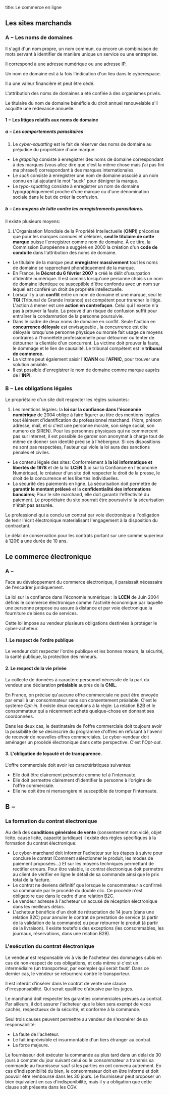 title: Le commerce en ligne

## Les sites marchands

### A − Les noms de domaines

Il s'agit d'un nom propre, un nom commun, ou encore un combinaison de 
mots servant à identifier de manière unique un service ou une entreprise. 

Il correspond à une adresse numérique ou une adresse IP. 

Un nom de domaine est à la fois l'indication d'un lieu dans le cyberespace. 

Il a une valeur financière et peut être cédé. 

L'attribution des noms de domaines a été confiée à des organismes privés. 

Le titulaire du nom de domaine bénéficie du droit annuel 
renouvelable s'il acquitte une redevance annuelle. 

#### 1 − Les litiges relatifs aux noms de domaine 

##### a − Les comportements parasitaires

1. Le *cyber-squatting* est le fait de réserver des noms de domaine 
    au préjudice du propriétaire d'une marque. 
* Le *grapping* consiste à enregistrer des noms de domaine correspondant 
    à des marques (vous allez dire que c'est la même chose mais j'ai pas 
    fini ma phrase!) correspondant à des marques internationales. 
* Le *suck* consiste à enregistrer une nom de domaine associé à un nom 
    connu en lui ajoutant le mot "suck" pour dénigrer la marque. 
* Le *typo-squatting* consiste à enregistrer un nom de domaine 
    typographiquement proche d'une marque ou d'une dénomination sociale 
    dans le but de créer la confusion. 

##### b − Les moyens de lutte contre les enregistrements parasitaires. 

Il existe plusieurs moyens: 

1. L'Organisation Mondiale de la Propriété Intellectuelle (**ONPI**) 
    préconise que pour les marques connues et célèbres, **seul le 
    titulaire de cette marque** puisse l'enregistrer comme nom de domaine. 
    À ce titre, la Commission Européenne a suggéré en 2000 la création 
    d'un **code de conduite** dans l'attribution des noms de domaine. 
* Le titulaire de la marque peut **enregistrer massivement** tout les 
    noms de domaine se rapprochant phonétiquement de la marque. 
* En France, le **Décret du 6 février 2007** a créé le délit d'usurpation 
    d'identité numérique. Il est commis lorsqu'une personne choisis 
    un nom de domaine identique ou susceptible d'être confondu avec un nom 
    sur lequel est conféré un droit de propriété intellectuelle. 
* Lorsqu'il y a un **conflit** entre un nom de domaine et une marque, 
    seul le **TGI** (Tribunal de Grande Instance) est compétent pour 
    trancher le litige. L'action à mener est une **action en contrefaçon**. 
    Celui qui l'exerce n'a pas à prouver la faute. La preuve d'un risque 
    de confusion suffit pour entraîner la condamnation de la personne 
    poursuivie. 
* Dans le cadre de deux noms de domaine en conflit. Seule l'action en 
    **concurrence déloyale** est envisageable , la concurrence 
    est dite déloyale lorsqu'une personne physique ou morale fait usage de 
    moyens contraires à l'honnêteté professionnelle pour détourner ou tenter 
    de détourner la clientèle d'un concurrent. La victime doit prouver la 
    faute, le dommage et le lien de causalité. Le tribunal compétent est 
    le **tribunal de commerce**. 
* La victime peut également saisir l'**ICANN** ou l'**AFNIC**, pour 
    trouver une solution amiable. 
* Il est possible d'enregistrer le nom de domaine comme marque auprès de 
    l'**INPI**. 

### B − Les obligations légales

Le propriétaire d'un site doit respecter les règles suivantes: 

1. Les mentions légales: la **loi sur la confiance dans l'économie 
    numérique** de 2004 oblige à faire figurer au titre des mentions 
    légales tout élément d'identification du professionnel marchand. 
    (Nom, prénom adresse, mail, et si c'est une personne morale, 
    son siège social, son numero de SIREN). Pour les personnes physiques 
    qui ne commercent pas sur internet, il est possible de garder son 
    anonymat à charge tout de même de donner son identité précise à 
    l'hébergeur. Si ces dispositions ne sont pas respectées, l'auteur qui 
    viole la loi aura des sanctions pénales et civiles. 
* Le contenu légale des sites: Conformément à **la loi 
    informatique et libertés de 1978** et de la loi **LCEN** 
    (Loi sur la Confiance en l'économie Numérique), le créateur d'un site 
    doit respecter le droit de la presse, le droit de la concurrence et 
    les libertés individuelles. 
* La sécurité des paiements en ligne. 
    La sécurisation doit permettre de **garantir le montant prélevé** et la 
    **confidentialité des informations bancaires**; Pour le site marchand, 
    elle doit garantir l'effectivité du paiement. Le propriétaire du 
    site pourrait être poursuivi si la sécurisation n'était pas assurée. 

Le professionel qui a conclu un contrat par voie électronique a 
l'obligation de tenir l'écrit électronique materialisant l'engagement 
à la disposition du contractant. 

Le délai de conservation pour les contrats portant sur une somme 
superieur à 120€ a une durée de 10 ans. 


## Le commerce électronique

### A − 

Face au développement du commerce électronique, il paraissait nécessaire 
de l'encadrer juridiquement. 

La loi sur la confiance dans l'économie numérique : la **LCEN** 
de Juin 2004 définis le commerce électronique comme l'activité 
économique par laquelle une personne propose ou assure à distance et 
par voie électronique la fourniture de biens ou de services. 

Cette loi impose au vendeur plusieurs obligations destinées à protéger 
le cyber-acheteur. 

#### 1. Le respect de l'ordre publique

Le vendeur doit respecter l'ordre publique et les bonnes mœurs, la 
sécurité, la santé publique, la protection des mineurs. 

#### 2. Le respect de la vie privée

La collecte de données à caractère personnel nécessite de la part du 
vendeur une déclaration **préalable** auprès de la **CNIL**. 

En France, on précise qu'aucune offre commerciale ne peut être envoyée 
par email à un consommateur sans son consentement préalable. C'est le 
système *Opt-in*. Il existe deux exceptions à la règle: La relation B2B et 
le consommateur qui a récemment acheté quelque-chose en donnant ses 
coordonnées. 

Dans les deux cas, le destinataire de l'offre commerciale doit toujours avoir 
la possibilité de se désinscrire du programme d'offres en refusant à 
l'avenir de recevoir de nouvelles offres commerciales. 
Le cyber-vendeur doit aménager un procédé électronique dans cette 
perspective. C'est l'*Opt-out*. 

#### 3. L'obligation de loyauté et de transparence. 

L'offre commerciale doit avoir les caractéristiques suivantes: 

* Elle doit être clairement présentée comme tel à l'internaute.
* Elle doit permettre clairement d'identifier la personne à l'origine 
    de l'offre commerciale. 
* Elle ne doit être ni mensongère ni susceptible de tromper l'internaute. 

## B − 

### La formation du contrat électronique

Au delà des **conditions générales de vente** (consentement non vicié, 
objet licite. cause licite, capacité juridique) il existe des règles 
spécifiques à la formation du contrat électronique: 

* Le cyber-marchand doit informer l'acheteur sur les étapes à suivre pour 
    conclure le contrat (Comment sélectionner le produit, les modes de 
    paiement proposées...) Et sur les moyens techniques permettant de 
    rectifier erreurs. Pour être valable, le contrat électronique doit 
    permettre au client de vérifier en ligne le détail de sa commande 
    ainsi que le prix total de la facture. 
* Le contrat ne deviens définitif que lorsque le consommateur a confirmé 
    sa commande par le procédé du double clic. Ce procédé n'est obligatoire 
    que dans le cadre d'une relation B2C. 
* Le vendeur adresse à l'acheteur un accusé de réception électronique dans 
les meilleurs délais. 
* L'acheteur bénéficie d'un droit de rétractation de 14 jours (dans une 
    relation B2C) pour annuler le contrat de prestation de service 
    (à partir de la validation de la commande) ou pour retourner le 
    produit (à partir de la livraison). 
    Il existe toutefois des exceptions 
    (les consommables, les journaux, réservations, dans une relation B2B). 

### L'exécution du contrat électronique

Le vendeur est responsable vis à vis de l'acheteur des dommages subis en 
cas de non-respect de ces obligations, et cela même si c'est un 
intermédiaire (un transporteur, par exemple) qui serait fautif. 
Dans ce dernier cas, le vendeur se retournera contre le transporteur. 

Il est interdit d'insérer dans le contrat de vente une clause 
d'irresponsabilité. Qui serait qualifiée d'abusive par les juges. 

Le marchand doit respecter les garanties commerciales prévues au contrat. 
Par ailleurs, il doit assurer l'acheteur que le bien sera exempt de vices 
cachés, respectueux de la sécurité, et conforme à la commande. 

Seul trois causes peuvent permettre au vendeur de s'exonérer de sa 
responsabilité: 

* La faute de l'acheteur. 
* Le fait imprévisible et insurmontable d'un tiers étranger au contrat. 
* La force majeure. 

Le fournisseur doit exécuter la commande au plus tard dans un délai de 
30 jours à compter du jour suivant celui où le consommateur a transmis sa 
commande au fournisseur sauf si les parties en ont convenu autrement. 
En cas d'indisponibilité du bien, le consommateur doit en être informé et 
doit pouvoir être remboursé dans les 30 jours. 
Le fournisseur peut proposer un bien équivalent en cas d'indisponibilité, 
mais il y a obligation que cette clause soit présente dans les CGV. 
